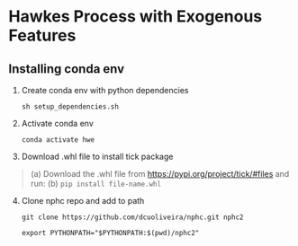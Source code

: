 # Hawkes Process with Exogenous Features

## Installing conda env

1) Create conda env with python dependencies

    `sh setup_dependencies.sh`

2) Activate conda env

    `conda activate hwe`

3) Download .whl file to install tick package

> (a) Download the .whl file from https://pypi.org/project/tick/#files and run:
> (b) `pip install file-name.whl`

4) Clone nphc repo and add to path

    `git clone https://github.com/dcuoliveira/nphc.git nphc2`

    `export PYTHONPATH="$PYTHONPATH:$(pwd)/nphc2"`




